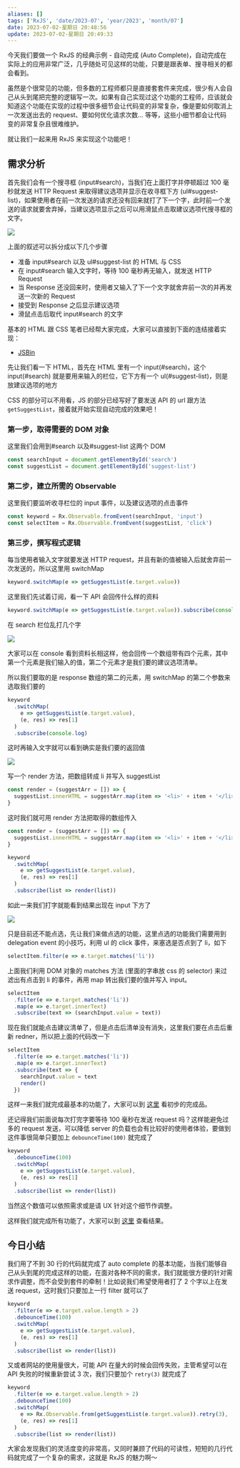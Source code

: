 ```yaml
---
aliases: []
tags: ['RxJS', 'date/2023-07', 'year/2023', 'month/07']
date: 2023-07-02-星期日 20:48:56
update: 2023-07-02-星期日 20:49:33
---
```


今天我们要做一个 RxJS 的经典示例 - 自动完成 (Auto Complete)，自动完成在实际上的应用非常广泛，几乎随处可见这样的功能，只要是跟表单、搜寻相关的都会看到。

虽然是个很常见的功能，但多数的工程师都只是直接套套件来完成，很少有人会自己从头到尾把完整的逻辑写一次。如果有自己实现过这个功能的工程师，应该就会知道这个功能在实现的过程中很多细节会让代码变的非常复杂，像是要如何取消上一次发送出去的 request、要如何优化请求次数… 等等，这些小细节都会让代码变的非常复杂且很难维护。

就让我们一起来用 RxJS 来实现这个功能吧！

## 需求分析

首先我们会有一个搜寻框 (input\#search)，当我们在上面打字并停顿超过 100 毫秒就发送 HTTP Request 来取得建议选项并显示在收寻框下方 (ul\#suggest-list)，如果使用者在前一次发送的请求还没有回来就打了下一个字，此时前一个发送的请求就要舍弃掉，当建议选项显示之后可以用滑鼠点击取建议选项代搜寻框的文字。

![](_attachment/img/42315d860408627df3d349defd2664f3_MD5.png)

上面的叙述可以拆分成以下几个步骤

- 准备 input\#search 以及 ul#suggest-list 的 HTML 与 CSS
- 在 input\#search 输入文字时，等待 100 毫秒再无输入，就发送 HTTP Request
- 当 Response 还没回来时，使用者又输入了下一个文字就舍弃前一次的并再发送一次新的 Request
- 接受到 Response 之后显示建议选项
- 滑鼠点击后取代 input\#search 的文字

基本的 HTML 跟 CSS 笔者已经帮大家完成，大家可以直接到下面的连结接着实现：

- [JSBin](https://jsbin.com/yaxupi/3/edit?js,output)

先让我们看一下 HTML，首先在 HTML 里有一个 input(\#search)，这个 input(\#search) 就是要用来输入的栏位，它下方有一个 ul(\#suggest-list)，则是放建议选项的地方

CSS 的部分可以不用看，JS 的部分已经写好了要发送 API 的 url 跟方法 `getSuggestList`，接着就开始实现自动完成的效果吧！

### 第一步，取得需要的 DOM 对象

这里我们会用到\#search 以及\#suggest-list 这两个 DOM

```js
const searchInput = document.getElementById('search')
const suggestList = document.getElementById('suggest-list')
```

### 第二步，建立所需的 Observable

这里我们要监听收寻栏位的 input 事件，以及建议选项的点击事件

```js
const keyword = Rx.Observable.fromEvent(searchInput, 'input')
const selectItem = Rx.Observable.fromEvent(suggestList, 'click')
```

### 第三步，撰写程式逻辑

每当使用者输入文字就要发送 HTTP request，并且有新的值被输入后就舍弃前一次发送的，所以这里用 switchMap

```js
keyword.switchMap(e => getSuggestList(e.target.value))
```

这里我们先试着订阅，看一下 API 会回传什么样的资料

```js
keyword.switchMap(e => getSuggestList(e.target.value)).subscribe(console.log)
```

在 search 栏位乱打几个字

![](_attachment/img/df1b9d6ac7ac9494a49b29f43388c25e_MD5.png)

大家可以在 console 看到资料长相这样，他会回传一个数组带有四个元素，其中第一个元素是我们输入的值，第二个元素才是我们要的建议选项清单。

所以我们要取的是 response 数组的第二的元素，用 switchMap 的第二个参数来选取我们要的

```js
keyword
  .switchMap(
    e => getSuggestList(e.target.value),
    (e, res) => res[1]
  )
  .subscribe(console.log)
```

这时再输入文字就可以看到确实是我们要的返回值

![](_attachment/img/f1e00e6cf3af800800f7d90a3999332e_MD5.png)

写一个 render 方法，把数组转成 li 并写入 suggestList

```js
const render = (suggestArr = []) => {
  suggestList.innerHTML = suggestArr.map(item => '<li>' + item + '</li>').join('')
}
```

这时我们就可用 render 方法把取得的数组传入

```js
const render = (suggestArr = []) => {
  suggestList.innerHTML = suggestArr.map(item => '<li>' + item + '</li>').join('')
}

keyword
  .switchMap(
    e => getSuggestList(e.target.value),
    (e, res) => res[1]
  )
  .subscribe(list => render(list))
```

如此一来我们打字就能看到结果出现在 input 下方了

![](_attachment/img/42315d860408627df3d349defd2664f3_MD5.png)

只是目前还不能点选，先让我们来做点选的功能，这里点选的功能我们需要用到 delegation event 的小技巧，利用 ul 的 click 事件，来塞选是否点到了 li，如下

```js
selectItem.filter(e => e.target.matches('li'))
```

上面我们利用 DOM 对象的 matches 方法 (里面的字串放 css 的 selector) 来过滤出有点击到 li 的事件，再用 map 转出我们要的值并写入 input。

```js
selectItem
  .filter(e => e.target.matches('li'))
  .map(e => e.target.innerText)
  .subscribe(text => (searchInput.value = text))
```

现在我们就能点击建议清单了，但是点击后清单没有消失，这里我们要在点击后重新 redner，所以把上面的代码改一下

```js
selectItem
  .filter(e => e.target.matches('li'))
  .map(e => e.target.innerText)
  .subscribe(text => {
    searchInput.value = text
    render()
  })
```

这样一来我们就完成最基本的功能了，大家可以到 [这里](https://jsbin.com/yaxupi/6/edit?js,output) 看初步的完成品。

还记得我们前面说每次打完字要等待 100 毫秒在发送 request 吗？这样能避免过多的 request 发送，可以降低 server 的负载也会有比较好的使用者体验，要做到这件事很简单只要加上 `debounceTime(100)` 就完成了

```js
keyword
  .debounceTime(100)
  .switchMap(
    e => getSuggestList(e.target.value),
    (e, res) => res[1]
  )
  .subscribe(list => render(list))
```

当然这个数值可以依照需求或是请 UX 针对这个细节作调整。

这样我们就完成所有功能了，大家可以到 [这里](https://jsbin.com/yaxupi/7/edit?js,output) 查看结果。

## 今日小结

我们用了不到 30 行的代码就完成了 auto complete 的基本功能，当我们能够自己从头到尾的完成这样的功能，在面对各种不同的需求，我们就能很方便的针对需求作调整，而不会受到套件的牵制！比如说我们希望使用者打了 2 个字以上在发送 request，这时我们只要加上一行 filter 就可以了

```js
keyword
  .filter(e => e.target.value.length > 2)
  .debounceTime(100)
  .switchMap(
    e => getSuggestList(e.target.value),
    (e, res) => res[1]
  )
  .subscribe(list => render(list))
```

又或者网站的使用量很大，可能 API 在量大的时候会回传失败，主管希望可以在 API 失败的时候重新尝试 3 次，我们只要加个 `retry(3)` 就完成了

```js
keyword
  .filter(e => e.target.value.length > 2)
  .debounceTime(100)
  .switchMap(
    e => Rx.Observable.from(getSuggestList(e.target.value)).retry(3),
    (e, res) => res[1]
  )
  .subscribe(list => render(list))
```

大家会发现我们的灵活度变的非常高，又同时兼顾了代码的可读性，短短的几行代码就完成了一个复杂的需求，这就是 RxJS 的魅力啊～
